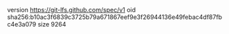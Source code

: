 version https://git-lfs.github.com/spec/v1
oid sha256:b10ac3f6839c3725b79a671867eef9e3f26944136e49febac4df87fbc4e3a079
size 9264
